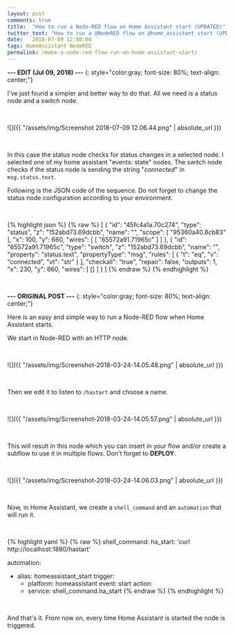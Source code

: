 ```yaml
---
layout: post
comments: true
title:  "How to run a Node-RED flow on Home Assistant start (UPDATED)"
twitter_text: "How to run a @NodeRED flow on @home_assistant start (UPDATED)"
date:   2018-07-09 12:00:00
tags: HomeAssistant NodeRED
permalink: /make-a-node-red-flow-run-on-home-assistant-start/
---
```


**--- EDIT \(Jul 09, 2018\) ---**
{: style="color:gray; font-size: 80%; text-align: center;"}

I've just found a simpler and better way to do that. All we need is a status node and a switch node.

<br />

![]({{ "/assets/img/Screenshot 2018-07-09 12.06.44.png" | absolute_url }})

<br />

In this case the status node checks for status changes in a selected node. I selected one of my home assistant "events: state" nodes. The switch node checks if the status node is sending the string "*connected*" in `msg.status.text`.

Following is the JSON code of the sequence. Do not forget to change the status node configuration according to your environment.

<br />

{% highlight json %}
{% raw %}
[
    {
        "id": "45fc4a1a.70c274",
        "type": "status",
        "z": "152abd73.69dcbb",
        "name": "",
        "scope": [
            "95360a40.8cb83"
        ],
        "x": 100,
        "y": 660,
        "wires": [
            [
                "65572a91.71965c"
            ]
        ]
    },
    {
        "id": "65572a91.71965c",
        "type": "switch",
        "z": "152abd73.69dcbb",
        "name": "",
        "property": "status.text",
        "propertyType": "msg",
        "rules": [
            {
                "t": "eq",
                "v": "connected",
                "vt": "str"
            }
        ],
        "checkall": "true",
        "repair": false,
        "outputs": 1,
        "x": 230,
        "y": 660,
        "wires": [
            []
        ]
    }
]
{% endraw %}
{% endhighlight %}

<br />

**--- ORIGINAL POST ---**
{: style="color:gray; font-size: 80%; text-align: center;"}

Here is an easy and simple way to run a Node-RED flow when Home Assistant starts.

We start in Node-RED with an HTTP node.

<br />

![]({{ "/assets/img/Screenshot-2018-03-24-14.05.48.png" | absolute_url }})

<br />

Then we edit it to listen to `/hastart` and choose a name.

<br />

![]({{ "/assets/img/Screenshot-2018-03-24-14.05.57.png" | absolute_url }})

<br />

This will result in this node which you can insert in your flow and/or create a subflow to use it in multiple flows. Don't forget to **DEPLOY**.

<br />

![]({{ "/assets/img/Screenshot-2018-03-24-14.06.03.png" | absolute_url }})

<br />

Now, in Home Assistant, we create a `shell_command` and an `automation` that will run it.

<br />

{% highlight yaml %}
{% raw %}
shell_command:
  ha_start: 'curl http://localhost:1880/hastart'

automation:
  - alias: homeassistant_start
    trigger:
      - platform: homeassistant
        event: start
    action:
      - service: shell_command.ha_start
{% endraw %}
{% endhighlight %}

<br />

And that's it. From now on, every time Home Assistant is started the node is triggered.
